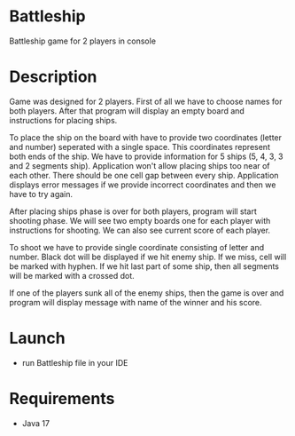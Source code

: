 # Battleship
Battleship game for 2 players in console

# Description
Game was designed for 2 players. First of all we have to choose names for both players. After that program will display an empty board and instructions for placing ships.  

To place the ship on the board with have to provide two coordinates (letter and number) seperated with a single space. This coordinates represent both ends of the ship.
We have to provide information for 5 ships (5, 4, 3, 3 and 2 segments ship). Application won't allow placing ships too near of each other. There should be one cell gap between every ship.
Application displays error messages if we provide incorrect coordinates and then we have to try again.  

After placing ships phase is over for both players, program will start shooting phase. We will see two empty boards one for each player with instructions for shooting.
We can also see current score of each player.  

To shoot we have to provide single coordinate consisting of letter and number. Black dot will be displayed if we hit enemy ship. If we miss, cell will be marked with hyphen.
If we hit last part of some ship, then all segments will be marked with a crossed dot.  

If one of the players sunk all of the enemy ships, then the game is over and program will display message with name of the winner and his score.

# Launch
- run Battleship file in your IDE

# Requirements
- Java 17
